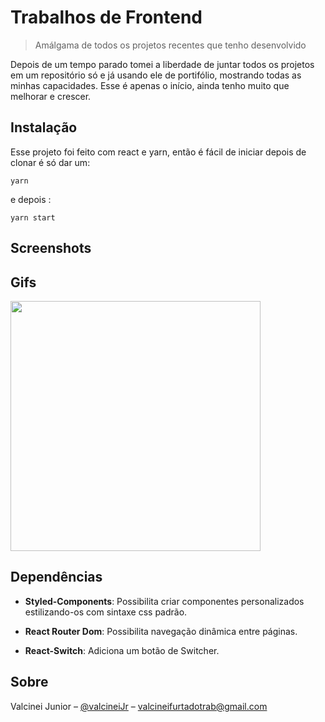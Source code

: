# Trabalhos de Frontend
>Amálgama de todos os projetos recentes que tenho desenvolvido

Depois de um tempo parado tomei a liberdade de juntar todos os projetos em um repositório só e já usando ele de portifólio, mostrando todas as minhas capacidades. Esse é apenas o início, ainda tenho muito que melhorar e crescer. 

## Instalação
   Esse projeto foi feito com react e yarn, então é fácil de iniciar depois de clonar é só dar um:
   
   ```
   yarn
   ```
   e depois :
   
   ```   
   yarn start
   ```    

## Screenshots

## Gifs
<img src="https://media.giphy.com/media/lTM4fAqiBNQabSqHwk/giphy.gif" width="400">

## Dependências

* **Styled-Components**: Possibilita criar componentes personalizados estilizando-os com sintaxe css padrão.

* **React Router Dom**: Possibilita navegação dinâmica entre páginas.

* **React-Switch**: Adiciona um botão de Switcher.

## Sobre

Valcinei Junior – [@valcineiJr](https://github.com/ValcineiJr) – valcineifurtadotrab@gmail.com
